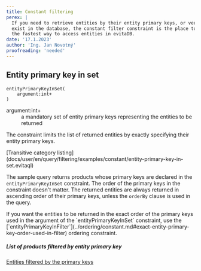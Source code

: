 ```yaml
---
title: Constant filtering
perex: |
  If you need to retrieve entities by their entity primary keys, or verify that entities with particular primary keys 
  exist in the database, the constant filter constraint is the place to go. Filtering entities by their primary keys is 
  the fastest way to access entities in evitaDB. 
date: '17.1.2023'
author: 'Ing. Jan Novotný'
proofreading: 'needed'
---
```


## Entity primary key in set

```evitaql-syntax
entityPrimaryKeyInSet(
    argument:int+
)
```

<dl>
    <dt>argument:int+</dt>
    <dd>
        a mandatory set of entity primary keys representing the entities to be returned
    </dd>
</dl>

The constraint limits the list of returned entities by exactly specifying their entity primary keys. 

<SourceCodeTabs requires="evita_functional_tests/src/test/resources/META-INF/documentation/evitaql-init.java">
[Transitive category listing](docs/user/en/query/filtering/examples/constant/entity-primary-key-in-set.evitaql)
</SourceCodeTabs>

The sample query returns products whose primary keys are declared in the `entityPrimaryKeyInSet` constraint. The order
of the primary keys in the constraint doesn't matter. The returned entities are always returned in ascending order of
their primary keys, unless the `orderBy` clause is used in the query.

<Note type="info">
If you want the entities to be returned in the exact order of the primary keys used in the argument 
of the `entityPrimaryKeyInSet` constraint, use the 
[`entityPrimaryKeyInFilter`](../ordering/constant.md#exact-entity-primary-key-order-used-in-filter)
ordering constraint.
</Note>

<Note type="info">

<NoteTitle toggles="true">

##### List of products filtered by entity primary key
</NoteTitle>

<MDInclude>[Entities filtered by the primary keys](docs/user/en/query/filtering/examples/constant/entity-primary-key-in-set.evitaql.md)</MDInclude>

</Note>